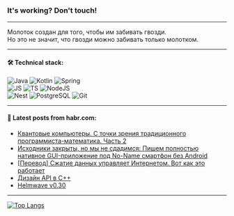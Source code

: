 ### It's working? Don't touch!

---
Молоток создан для того, чтобы им забивать гвозди. <br>
Но это не значит, что гвозди можно забивать только молотком.

---

#### 🛠️ Technical stack:

![Java](https://img.shields.io/badge/Java-informational?logo=Oracle&style=flat&logoColor=white&color=FF4500)
![Kotlin](https://img.shields.io/badge/Kotlin-informational?logo=Kotlin&style=flat&logoColor=white&color=774D97)
![Spring](https://img.shields.io/badge/SpringBoot-informational?logo=SpringBoot&style=flat&logoColor=white&color=6DB33F) <br>
![JS](https://img.shields.io/badge/JS-informational?logo=javaScript&style=flat&logoColor=black&color=F7Df1E)
![TS](https://img.shields.io/badge/TypeScript-informational?logo=typeScript&style=flat&logoColor=black&color=0667A8)
![NodeJS](https://img.shields.io/badge/NodeJS-informational?logo=node.js&style=flat&logoColor=white&color=70A760) <br>
![Nest](https://img.shields.io/badge/NestJS-informational?logo=NestJS&style=flat&logoColor=white&color=E0234E)
![PostgreSQL](https://img.shields.io/badge/PostgreSQL-informational?logo=PostgreSQL&style=flat&logoColor=white&color=DAA520)
![Git](https://img.shields.io/badge/Git-informational?logo=git&style=flat&logoColor=white&color=778899)

___

#### 💬 Latest posts from habr.com:

<!-- BLOG-POST-LIST:START -->
- [Квантовые компьютеры. С точки зрения традиционного программиста-математика. Часть 2](https://habr.com/ru/articles/747208/?utm_source=habrahabr&utm_medium=rss&utm_campaign=747208)
- [Исходники закрыты, но мы не сдадимся: Пишем полностью нативное GUI-приложение под No-Name смартфон без Android](https://habr.com/ru/companies/timeweb/articles/751604/?utm_source=habrahabr&utm_medium=rss&utm_campaign=751604)
- [[Перевод] Сжатие данных управляет Интернетом. Вот как это работает](https://habr.com/ru/companies/first/articles/752196/?utm_source=habrahabr&utm_medium=rss&utm_campaign=752196)
- [Дизайн API в С++](https://habr.com/ru/articles/752420/?utm_source=habrahabr&utm_medium=rss&utm_campaign=752420)
- [Helmwave v0.30](https://habr.com/ru/articles/752390/?utm_source=habrahabr&utm_medium=rss&utm_campaign=752390)
<!-- BLOG-POST-LIST:END -->

---
[![Top Langs](https://github-readme-stats-git-master-advtsetting-gmailcom.vercel.app/api/top-langs/?username=zloylis&langs_count=10&hide_title=false&title_color=e6edf3&size_weight=0.5&count_weight=0.5&layout=compact&hide_border=true&theme=dracula)](https://github.com/zloylis)

<!-- ![GitHub stats](https://github-readme-stats-git-master-advtsetting-gmailcom.vercel.app/api?username=zloylis&show_icons=true&hide_border=true&theme=dracula&hide_title=true&include_all_commits=true&count_private=true&hide=contribs&hide_rank=true) -->
